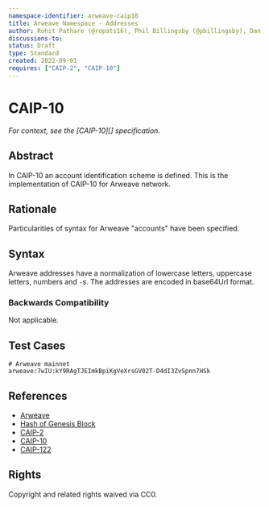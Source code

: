 ```yaml
---
namespace-identifier: arweave-caip10
title: Arweave Namespace - Addresses
author: Rohit Pathare (@ropats16), Phil Billingsby (@pbillingsby), Dan MacDonald (@DanMacDonald)
discussions-to:
status: Draft
type: Standard
created: 2022-09-01
requires: ["CAIP-2", "CAIP-10"]
---
```


# CAIP-10

*For context, see the [CAIP-10][] specification.*

## Abstract
In CAIP-10 an account identification scheme is defined. This is the implementation of CAIP-10 for Arweave network.

## Rationale

Particularities of syntax for Arweave "accounts" have been specified.  

## Syntax

Arweave addresses have a normalization of lowercase letters, uppercase letters, numbers and `-`s. The addresses are encoded in base64Url format.

### Backwards Compatibility

Not applicable.

## Test Cases

```
# Arweave mainnet
arweave:7wIU:kY9RAgTJEImkBpiKgVeXrsGV02T-D4dI3ZvSpnn7HSk
```

## References

- [Arweave](https://github.com/ArweaveTeam/arweave-standards)
- [Hash of Genesis Block](https://viewblock.io/arweave/block/0)
- [CAIP-2](https://github.com/ChainAgnostic/CAIPs/blob/master/CAIPs/caip-2.md)
- [CAIP-10](https://github.com/ChainAgnostic/CAIPs/blob/master/CAIPs/caip-10.md)
- [CAIP-122](https://github.com/ChainAgnostic/CAIPs/blob/master/CAIPs/caip-122.md)



## Rights

Copyright and related rights waived via CC0.